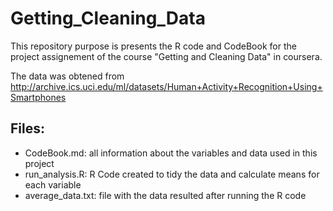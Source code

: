 # Getting_Cleaning_Data

This repository purpose is presents the R code and CodeBook for the project assignement of the course "Getting and Cleaning Data" in coursera.

The data was obtened from http://archive.ics.uci.edu/ml/datasets/Human+Activity+Recognition+Using+Smartphones

## Files: 

* CodeBook.md: all information about the variables and data used in this project
* run_analysis.R: R Code created to tidy the data and calculate means for each variable
* average_data.txt: file with the data resulted after running the R code
